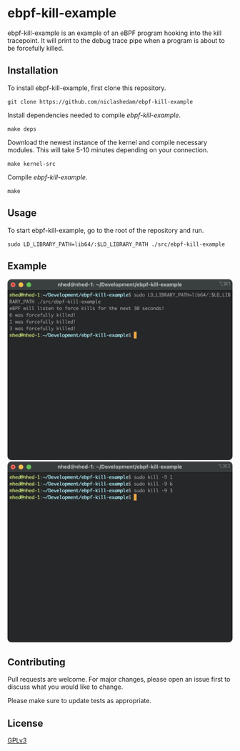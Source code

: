 # ebpf-kill-example

ebpf-kill-example is an example of an eBPF program hooking into the kill tracepoint.
It will print to the debug trace pipe when a program is about to be forcefully killed.

## Installation

To install ebpf-kill-example, first clone this repository.

```
git clone https://github.com/niclashedam/ebpf-kill-example
```

Install dependencies needed to compile *ebpf-kill-example*.

```
make deps
```

Download the newest instance of the kernel and compile necessary modules. This will take 5-10 minutes depending on your connection.

```
make kernel-src
```

Compile *ebpf-kill-example*.

```
make
```

## Usage

To start ebpf-kill-example, go to the root of the repository and run.

```
sudo LD_LIBRARY_PATH=lib64/:$LD_LIBRARY_PATH ./src/ebpf-kill-example
```

## Example
![eBPF Program](/img/example-ebpf.png?raw=true "eBPF Program")
![Malicious user](/img/example-user.png?raw=true "Malicious user")

## Contributing
Pull requests are welcome. For major changes, please open an issue first to discuss what you would like to change.

Please make sure to update tests as appropriate.

## License
[GPLv3](https://choosealicense.com/licenses/gpl-3.0/)
